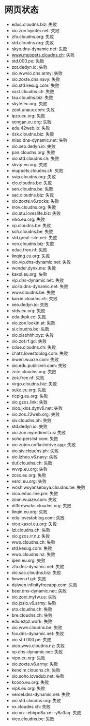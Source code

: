 # 网页状态
- educ.cloudns.biz: 失败
- xio.zon.byinter.net: 失败
- zfo.cloudns.org: 失败
- std.cloudns.org: 失败
- skyo.dns-dynamic.net: 失败
- www.muppets.cloudns.ch: 失败
- std.000.pe: 失败
- zot.dedyn.io: 失败
- xio.wwvio.dns.army: 失败
- xio.zoxte.dns.navy: 失败
- xio.std.kesug.com: 失败
- vast.cloudns.ch: 失败
- tau.cloudns.biz: 失败
- skyle.eu.org: 失败
- zoot.unaux.com: 失败
- ipzo.eu.org: 失败
- xongan.eu.org: 失败
- edu.42web.io: 失败
- dsk.cloudns.biz: 失败
- miao.dns-dynamic.net: 失败
- xio.xeo.dedyn.io: 失败
- pan.cloudns.org: 失败
- xio.std.cloudns.ch: 失败
- skvip.eu.org: 失败
- muppets.cloudns.ch: 失败
- svip.cloudns.org: 失败
- clo.cloudns.be: 失败
- sen.cloudns.be: 失败
- sac.cloudns.biz: 失败
- xio.zoxte.v6.rocks: 失败
- mov.cloudns.org: 失败
- xio.stu.loveslife.biz: 失败
- viko.eu.org: 失败
- vp.cloudns.be: 失败
- sch.cloudns.be: 失败
- std.great-site.net: 失败
- ven.cloudns.biz: 失败
- educ.free.nf: 失败
- linqing.eu.org: 失败
- xio.vip.dns-dynamic.net: 失败
- wonder.dynx.me: 失败
- kaxoi.eu.org: 失败
- vip.dns-dynamic.net: 失败
- xiolin.dns-dynamic.net: 失败
- wwv.cloudns.be: 失败
- kaixin.cloudns.ch: 失败
- xeo.dedyn.io: 失败
- stds.eu.org: 失败
- edu.tkpk.cc: 失败
- xio.zon.lookin.at: 失败
- si.cloudns.be: 失败
- xio.xiaohhh.xyz: 失败
- xio.zot.rf.gd: 失败
- cdue.cloudns.ch: 失败
- chatz.lovestoblog.com: 失败
- inwen.wuaze.com: 失败
- xio.edu.publicvm.com: 失败
- zote.cloudns.org: 失败
- zok.free.nf: 失败
- virgo.cloudns.biz: 失败
- suke.eu.org: 失败
- ricpig.eu.org: 失败
- xio.gzos.link: 失败
- xioo.jxios.dynv6.net: 失败
- xio.zos.22web.org: 失败
- siv.cloudns.ph: 失败
- std.dedyn.io: 失败
- xio.zon.myredirect.us: 失败
- soho.perslist.com: 失败
- xio.zoten.onflashdrive.app: 失败
- xio.siv.cloudns.ph: 失败
- xio.lzhoo.v6.navy: 失败
- duf.cloudns.ch: 失败
- wvvp.eu.org: 失败
- zosx.eu.org: 失败
- vercl.eu.org: 失败
- woshiwoyansebuya.cloudns.be: 失败
- xioo.educ.line.pm: 失败
- zoon.wuaze.com: 失败
- diffireworks.cloudns.org: 失败
- linqin.eu.org: 失败
- edu.lovestoblog.com: 失败
- xioo.kaxoi.eu.org: 失败
- lzi.cloudns.ch: 失败
- xio.gzos.rr.nu: 失败
- wwo.cloudns.ch: 失败
- std.kesug.com: 失败
- wwo.cloudns.nz: 失败
- ipen.eu.org: 失败
- zfo.dns-dynamic.net: 失败
- xio.sac.cloudns.biz: 失败
- linwen.rf.gd: 失败
- daiwen.infinityfreeapp.com: 失败
- beer.dns-dynamic.net: 失败
- xio.zoot.myfw.us: 失败
- xio.jxsio.v6.army: 失败
- uto.cloudns.ch: 失败
- bre.cloudns.ch: 失败
- edu.ezpz.work: 失败
- xio.wwv.cloudns.be: 失败
- fox.dns-dynamic.net: 失败
- xio.std.000.pe: 失败
- xioo.wwo.cloudns.nz: 失败
- vp.dns-dynamic.net: 失败
- vipn.eu.org: 失败
- xio.zoxte.v6.army: 失败
- kenelm.cloudns.ch: 失败
- xio.soho.lovedub.net: 失败
- kcoco.eu.org: 失败
- vipk.eu.org: 失败
- vercel.dns-dynamic.net: 失败
- xio.std.cloudns.org: 失败
- vx.cloudns.ch: 失败
- xio.xn--ebbpo8a.xn--y9a3aq: 失败
- vice.cloudns.be: 失败
